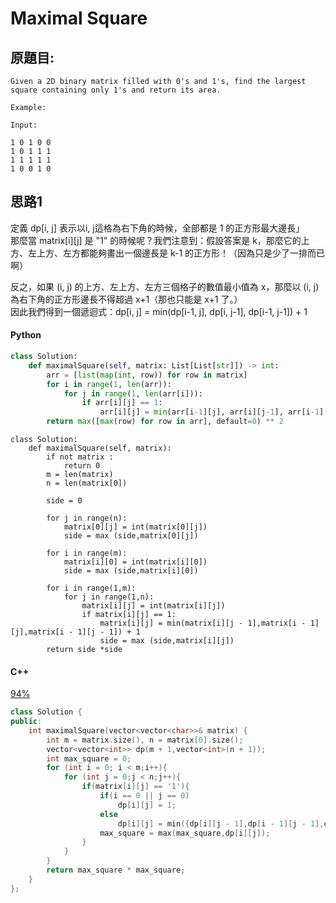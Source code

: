 # Maximal Square


## 原題目:
```
Given a 2D binary matrix filled with 0's and 1's, find the largest square containing only 1's and return its area.

Example:

Input: 

1 0 1 0 0
1 0 1 1 1
1 1 1 1 1
1 0 0 1 0
```

## 思路1 
定義 dp[i, j] 表示以i, j這格為右下角的時候，全部都是 1 的正方形最大邊長」<br>
那麼當 matrix[i][j] 是 "1" 的時候呢？我們注意到：假設答案是 k，那麼它的上方、左上方、左方都能夠畫出一個邊長是 k-1 的正方形！（因為只是少了一排而已啊）<br>

反之，如果 (i, j) 的上方、左上方、左方三個格子的數值最小值為 x，那麼以 (i, j) 為右下角的正方形邊長不得超過 x+1（那也只能是 x+1 了。）<br>
因此我們得到一個遞迴式：dp[i, j] = min(dp[i-1, j], dp[i, j-1], dp[i-1, j-1]) + 1<br>



#### Python
``` python
class Solution:
    def maximalSquare(self, matrix: List[List[str]]) -> int: 
        arr = [list(map(int, row)) for row in matrix]
        for i in range(1, len(arr)):
            for j in range(1, len(arr[i])):
                if arr[i][j] == 1:
                    arr[i][j] = min(arr[i-1][j], arr[i][j-1], arr[i-1][j-1]) + 1
        return max([max(row) for row in arr], default=0) ** 2
```  

```
class Solution:
    def maximalSquare(self, matrix):
        if not matrix :
            return 0
        m = len(matrix)
        n = len(matrix[0])
        
        side = 0
        
        for j in range(n):
            matrix[0][j] = int(matrix[0][j])
            side = max (side,matrix[0][j])
        
        for i in range(m):
            matrix[i][0] = int(matrix[i][0])
            side = max (side,matrix[i][0])

        for i in range(1,m):
            for j in range(1,n):
                matrix[i][j] = int(matrix[i][j])
                if matrix[i][j] == 1:
                    matrix[i][j] = min(matrix[i][j - 1],matrix[i - 1][j],matrix[i - 1][j - 1]) + 1
                    side = max (side,matrix[i][j])  
        return side *side
```


#### C++


<a href = "https://leetcode.com/submissions/detail/594711133/">94%</a>

```c++
class Solution {
public:
    int maximalSquare(vector<vector<char>>& matrix) {
        int m = matrix.size(), n = matrix[0].size();
        vector<vector<int>> dp(m + 1,vector<int>(n + 1));
        int max_square = 0;
        for (int i = 0; i < m;i++){
            for (int j = 0;j < n;j++){ 
                if(matrix[i][j] == '1'){
                    if(i == 0 || j == 0)                    
                        dp[i][j] = 1;
                    else
                        dp[i][j] = min({dp[i][j - 1],dp[i - 1][j - 1],dp[i - 1][j]})  + 1;                    
                    max_square = max(max_square,dp[i][j]);
                }            
            }
        }
        return max_square * max_square;
    }
};
```




